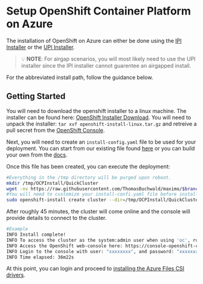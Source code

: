 # Setup OpenShift Container Platform on Azure

The installation of OpenShift on Azure can either be done using the [IPI Installer](https://docs.openshift.com/container-platform/4.8/installing/installing_azure/preparing-to-install-on-azure.html) or the [UPI Installer](https://github.com/openshift/installer/blob/master/docs/user/azure/install_upi.md).

> 💡 **NOTE**: For airgap scenarios, you will most likely need to use the UPI installer since the IPI installer cannot guarentee an airgapped install.

For the abbreviated install path, follow the guidance below.

## Getting Started
You will need to download the openshift installer to a linux machine. The installer can be found here: [OpenShift Installer Download](https://mirror.openshift.com/pub/openshift-v4/clients/ocp/). You will need to unpack the installer: `tar xvf openshift-install-linux.tar.gz` and retreive a pull secret from the [OpenShift Console](https://console.redhat.com/openshift/install/pull-secret).

Next, you will need to create an `install-config.yaml` file to be used for your deployment. You can start from our existing file found [here](../../../src/ocp/install-config.yaml) or you can build your own from the [docs](https://docs.openshift.com/container-platform/4.8/installing/installing_azure/installing-azure-network-customizations.html#installation-azure-config-yaml_installing-azure-network-customizations).

Once this file has been created, you can execute the deployment:
```bash
#Everything in the /tmp directory will be purged upon reboot.
mkdir /tmp/OCPInstall/QuickCluster
wget -nv https://raw.githubusercontent.com/ThomasBuchwald/maximo/$branchName/src/ocp/install-config.yaml -O /tmp/OCPInstall/QuickCluster/install-config.yaml
#You will need to customize your install-confi.yaml file before installing.
sudo openshift-install create cluster --dir=/tmp/OCPInstall/QuickCluster --log-level=info
```

After roughly 45 minutes, the cluster will come online and the console will provide details to connect to the cluster.

```bash
#Example
INFO Install complete!
INFO To access the cluster as the system:admin user when using 'oc', run 'export KUBECONFIG=/home/myuser/tmp/OCPInstall/QuickCluster/auth/kubeconfig'
INFO Access the OpenShift web-console here: https://console-openshift-console.apps.mycluster.example.com
INFO Login to the console with user: "xxxxxxxx", and password: "xxxxxxxxxxxxxxxxxx"
INFO Time elapsed: 36m22s
```

At this point, you can login and proceed to [installing the Azure Files CSI drivers](../../../README.md#azure-files-csi-drivers).
